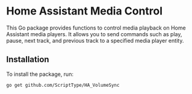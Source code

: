# Home Assistant Media Control

This Go package provides functions to control media playback on Home Assistant media players. It allows you to send commands such as play, pause, next track, and previous track to a specified media player entity.

## Installation

To install the package, run:

```bash
go get github.com/ScriptType/HA_VolumeSync
```
